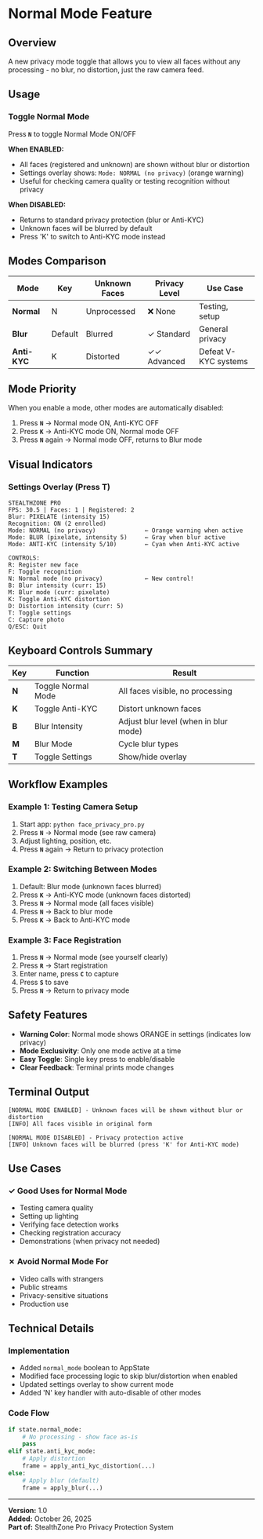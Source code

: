 # Normal Mode Feature

## Overview
A new privacy mode toggle that allows you to view all faces without any processing - no blur, no distortion, just the raw camera feed.

## Usage

### Toggle Normal Mode
Press **`N`** to toggle Normal Mode ON/OFF

**When ENABLED:**
- All faces (registered and unknown) are shown without blur or distortion
- Settings overlay shows: `Mode: NORMAL (no privacy)` (orange warning)
- Useful for checking camera quality or testing recognition without privacy

**When DISABLED:**
- Returns to standard privacy protection (blur or Anti-KYC)
- Unknown faces will be blurred by default
- Press 'K' to switch to Anti-KYC mode instead

## Modes Comparison

| Mode | Key | Unknown Faces | Privacy Level | Use Case |
|------|-----|---------------|---------------|----------|
| **Normal** | N | Unprocessed | ❌ None | Testing, setup |
| **Blur** | Default | Blurred | ✓ Standard | General privacy |
| **Anti-KYC** | K | Distorted | ✓✓ Advanced | Defeat V-KYC systems |

## Mode Priority

When you enable a mode, other modes are automatically disabled:

1. Press **`N`** → Normal mode ON, Anti-KYC OFF
2. Press **`K`** → Anti-KYC mode ON, Normal mode OFF
3. Press **`N`** again → Normal mode OFF, returns to Blur mode

## Visual Indicators

### Settings Overlay (Press T)
```
STEALTHZONE PRO
FPS: 30.5 | Faces: 1 | Registered: 2
Blur: PIXELATE (intensity 15)
Recognition: ON (2 enrolled)
Mode: NORMAL (no privacy)              ← Orange warning when active
Mode: BLUR (pixelate, intensity 5)     ← Gray when blur active
Mode: ANTI-KYC (intensity 5/10)        ← Cyan when Anti-KYC active

CONTROLS:
R: Register new face
F: Toggle recognition
N: Normal mode (no privacy)            ← New control!
B: Blur intensity (curr: 15)
M: Blur mode (curr: pixelate)
K: Toggle Anti-KYC distortion
D: Distortion intensity (curr: 5)
T: Toggle settings
C: Capture photo
Q/ESC: Quit
```

## Keyboard Controls Summary

| Key | Function | Result |
|-----|----------|--------|
| **N** | Toggle Normal Mode | All faces visible, no processing |
| **K** | Toggle Anti-KYC | Distort unknown faces |
| **B** | Blur Intensity | Adjust blur level (when in blur mode) |
| **M** | Blur Mode | Cycle blur types |
| **T** | Toggle Settings | Show/hide overlay |

## Workflow Examples

### Example 1: Testing Camera Setup
1. Start app: `python face_privacy_pro.py`
2. Press **`N`** → Normal mode (see raw camera)
3. Adjust lighting, position, etc.
4. Press **`N`** again → Return to privacy protection

### Example 2: Switching Between Modes
1. Default: Blur mode (unknown faces blurred)
2. Press **`K`** → Anti-KYC mode (unknown faces distorted)
3. Press **`N`** → Normal mode (all faces visible)
4. Press **`N`** → Back to blur mode
5. Press **`K`** → Back to Anti-KYC mode

### Example 3: Face Registration
1. Press **`N`** → Normal mode (see yourself clearly)
2. Press **`R`** → Start registration
3. Enter name, press **`C`** to capture
4. Press **`S`** to save
5. Press **`N`** → Return to privacy mode

## Safety Features

- **Warning Color**: Normal mode shows ORANGE in settings (indicates low privacy)
- **Mode Exclusivity**: Only one mode active at a time
- **Easy Toggle**: Single key press to enable/disable
- **Clear Feedback**: Terminal prints mode changes

## Terminal Output

```
[NORMAL MODE ENABLED] - Unknown faces will be shown without blur or distortion
[INFO] All faces visible in original form

[NORMAL MODE DISABLED] - Privacy protection active
[INFO] Unknown faces will be blurred (press 'K' for Anti-KYC mode)
```

## Use Cases

### ✓ Good Uses for Normal Mode
- Testing camera quality
- Setting up lighting
- Verifying face detection works
- Checking registration accuracy
- Demonstrations (when privacy not needed)

### ✗ Avoid Normal Mode For
- Video calls with strangers
- Public streams
- Privacy-sensitive situations
- Production use

## Technical Details

### Implementation
- Added `normal_mode` boolean to AppState
- Modified face processing logic to skip blur/distortion when enabled
- Updated settings overlay to show current mode
- Added 'N' key handler with auto-disable of other modes

### Code Flow
```python
if state.normal_mode:
    # No processing - show face as-is
    pass
elif state.anti_kyc_mode:
    # Apply distortion
    frame = apply_anti_kyc_distortion(...)
else:
    # Apply blur (default)
    frame = apply_blur(...)
```

---

**Version:** 1.0  
**Added:** October 26, 2025  
**Part of:** StealthZone Pro Privacy Protection System
